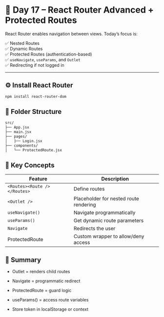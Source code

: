 # 🔐 Day 17 – React Router Advanced + Protected Routes

React Router enables navigation between views. Today’s focus is:

✅ Nested Routes  
✅ Dynamic Routes  
✅ Protected Routes (authentication-based)  
✅ `useNavigate`, `useParams`, and `Outlet`  
✅ Redirecting if not logged in

---

## ⚙️ Install React Router

```bash
npm install react-router-dom
```

## 📂 Folder Structure

```bash
src/
├── App.jsx
├── main.jsx
├── pages/
│   ├── Login.jsx
├── components/
│   └── ProtectedRoute.jsx
```

## 🧠 Key Concepts

| Feature                      | Description                            |
| ---------------------------- | -------------------------------------- |
| `<Routes><Route /></Routes>` | Define routes                          |
| `<Outlet />`                 | Placeholder for nested route rendering |
| `useNavigate()`              | Navigate programmatically              |
| `useParams()`                | Get dynamic route parameters           |
| `Navigate`                   | Redirects the user                     |
| ProtectedRoute               | Custom wrapper to allow/deny access    |
## 🎯 Summary
- Outlet = renders child routes

- Navigate = programmatic redirect

- ProtectedRoute = guard logic

- useParams() = access route variables

- Store token in localStorage or context